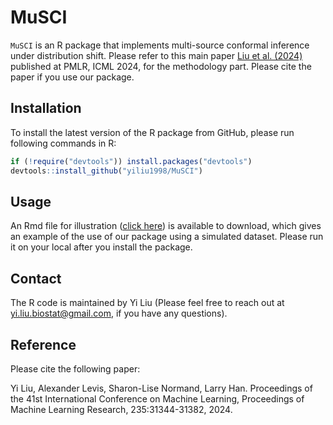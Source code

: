# MuSCI
`MuSCI` is an R package that implements multi-source conformal inference under distribution shift. Please refer to this main paper [Liu et al. (2024)](https://proceedings.mlr.press/v235/liu24ag.html) published at PMLR, ICML 2024, for the methodology part. Please cite the paper if you use our package. 

## Installation
To install the latest version of the R package from GitHub, please run following commands in R:

```r
if (!require("devtools")) install.packages("devtools")
devtools::install_github("yiliu1998/MuSCI")
```

## Usage
An Rmd file for illustration ([click here](https://github.com/yiliu1998/MuSCI/tree/main/vignettes)) is available to download, which gives an example of the use of our package using a simulated dataset. Please run it on your local after you install the package. 

## Contact 
The R code is maintained by Yi Liu (Please feel free to reach out at yi.liu.biostat@gmail.com, if you have any questions). 

## Reference
Please cite the following paper:

Yi Liu, Alexander Levis, Sharon-Lise Normand, Larry Han. Proceedings of the 41st International Conference on Machine Learning, Proceedings of Machine Learning Research, 235:31344-31382, 2024.
